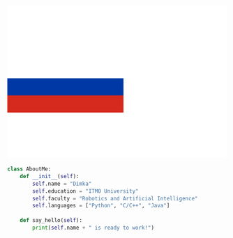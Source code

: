 <div align="center">
  <br/>
    <img height="350" src="src/img/nyancat_russia.svg" width="800" />
  <br/>
</div>

```python
class AboutMe:
    def __init__(self):
        self.name = "Dimka"
        self.education = "ITMO University"
        self.faculty = "Robotics and Artificial Intelligence"
        self.languages = ["Python", "C/C++", "Java"]

    def say_hello(self):
        print(self.name + " is ready to work!")
```

